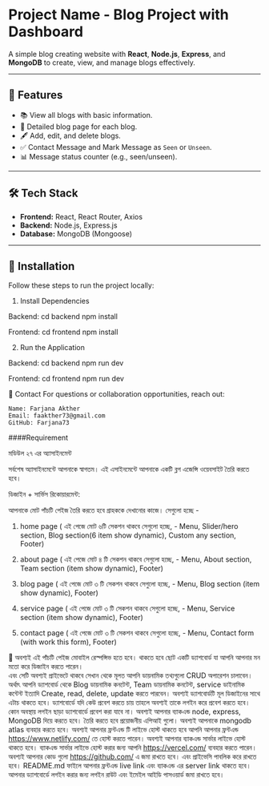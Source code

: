 # Project Name - Blog Project with Dashboard

A simple blog creating website with **React**, **Node.js**, **Express**, and **MongoDB** to create, view, and manage blogs effectively.

---

## 📖 Features
- 📚 View all blogs with basic information.
- 📝 Detailed blog page for each blog.
- 🖋️ Add, edit, and delete blogs.
- ✅ Contact Message and Mark Message as `Seen` or `Unseen`.
- 📊 Message status counter (e.g., seen/unseen).

---

## 🛠️ Tech Stack
- **Frontend:** React, React Router, Axios
- **Backend:** Node.js, Express.js
- **Database:** MongoDB (Mongoose)

---

## 🚀 Installation

Follow these steps to run the project locally:



1. Install Dependencies

Backend:
cd backend
npm install

Frontend:
cd frontend
npm install

2. Run the Application

Backend:
cd backend
npm run dev

Frontend:
cd frontend
npm run dev


🤝 Contact
For questions or collaboration opportunities, reach out:

    Name: Farjana Akther
    Email: faakther73@gmail.com
    GitHub: Farjana73

####Requirement

মডিউল ২৭ এর অ্যাসাইনমেন্ট 

সর্বশেষ অ্যাসাইনমেন্টে  আপনাকে স্বাগতম। এই এসাইনমেন্টে আপনাকে একটি ব্লগ এজেন্সি ওয়েবসাইট তৈরি করতে হবে।  


ডিজাইন + ‍সার্ভিস রিকোয়ারমেন্ট:  

আপনাকে মোট পাঁচটি পেইজ তৈরি করতে হবে গ্রাহককে দেখানোর কাজে। সেগুলো হচ্ছে - 

1. home page ( এই পেজে মোট ৬টি সেকশন থাকবে সেগুলো হচ্ছে, - Menu, Slider/hero section, Blog section(6 item show dynamic), Custom any section, Footer) 

2. about page ( এই পেজে মোট ৪ টি সেকশন থাকবে সেগুলো হচ্ছে, - Menu, About section, Team section (item show dynamic), Footer)

3. blog page ( এই পেজে মোট ৩ টি সেকশন থাকবে সেগুলো হচ্ছে, - Menu, Blog section (item show dynamic), Footer)

4. service page ( এই পেজে মোট ৩ টি সেকশন থাকবে সেগুলো হচ্ছে, - Menu, Service section (item show dynamic), Footer)

5. contact page ( এই পেজে মোট ৩ টি সেকশন থাকবে সেগুলো হচ্ছে, - Menu, Contact form (with work this form), Footer)


💯 অবশ্যই এই পাঁচটি পেইজ মোবাইল রেস্পন্সিভ হতে হবে। থাকতে হবে ছোট একটি ড্যাশবোর্ড যা আপনি আপনার মন মতো করে ডিজাইন করতে পারেন।  
    এবং সেটি অবশ্যই প্রাইভেটে থাকবে সেখান থেকে মূলত আপনি ডায়নামিক তথ্যগুলো CRUD অপারেশন চালাবেন। 
    অর্থাৎ আপনি ড্যাশবোর্ড থেকে Blog  ডায়নামিক কনটেন্ট, Team  ডায়নামিক কনটেন্ট, service  ডাইনামিক কন্টেন্ট  ইত্যাদি 
    Create, read, delete, update  করতে পারবেন।  অবশ্যই ড্যাশবোর্ডটি মূল ডিজাইনের সাথে এটাচ থাকতে হবে। 
    ড্যাশবোর্ডে যদি কেউ প্রবেশ করতে চায় তাহলে অবশ্যই তাকে লগইন করে প্রবেশ করতে হবে।
    কোন অবস্থায় লগইন ছাড়া ড্যাশবোর্ডে প্রবেশ করা যাবে না। অবশ্যই আপনার ব্যাকএন্ড node, express, MongoDB দিয়ে করতে হবে।
    তৈরি করতে হবে প্রয়োজনীয় এপিআই গুলো। অবশ্যই আপনাকে mongodb atlas ব্যবহার করতে হবে।
    অবশ্যই আপনার ফ্রন্টএন্ড টি লাইভে হোস্ট থাকতে হবে আপনি আপনার ফ্রন্টএন্ড https://www.netlify.com/ তে হোস্ট করতে পারেন। 
    অবশ্যই আপনার ব্যাকএন্ড সার্ভার লাইভে হোস্ট থাকতে হবে। ব্যাকএন্ড সার্ভার লাইভে হোস্ট করার জন্য আপনি https://vercel.com/ ব্যবহার করতে পারেন।
    অবশ্যই আপনার কোড গুলো https://github.com/ এ জমা রাখতে হবে। এবং প্রাইভেসি পাবলিক করে রাখতে হবে। 
    README.md ফাইলে আপনার ফ্রন্টএন্ড live link এবং ব্যাকএন্ড এর server link থাকতে হবে।
    আপনার ড্যাশবোর্ডে লগইন করার জন্য লগইন রাউট এবং ইমেইল আইডি পাসওয়ার্ড জমা রাখতে হবে। 

